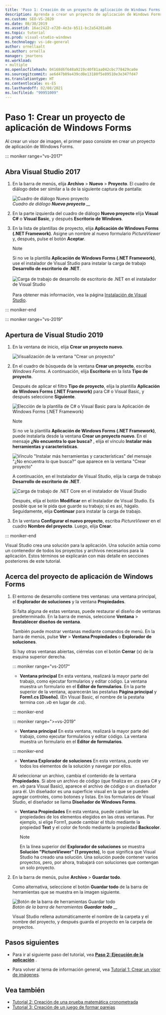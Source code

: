 ```yaml
---
title: 'Paso 1: Creación de un proyecto de aplicación de Windows Forms'
description: Aprenda a crear un proyecto de aplicación de Windows Forms para el visor de imágenes.
ms.custom: SEO-VS-2020
ms.date: 08/30/2019
ms.assetid: 16ac2422-e720-4e3a-b511-bc2a54201a86
ms.topic: tutorial
ms.prod: visual-studio-windows
ms.technology: vs-ide-general
author: ornellaalt
ms.author: ornella
manager: jmartens
ms.workload:
- multiple
ms.openlocfilehash: 04168d6f648a9219c40f81aa042cbc778429ca0e
ms.sourcegitcommit: ae6d47b09a439cd0e13180f5e89510e3e347fd47
ms.translationtype: HT
ms.contentlocale: es-ES
ms.lasthandoff: 02/08/2021
ms.locfileid: "99951009"
---
```

# <a name="step-1-create-a-windows-forms-app-project"></a>Paso 1: Crear un proyecto de aplicación de Windows Forms

Al crear un visor de imagen, el primer paso consiste en crear un proyecto de aplicación de Windows Forms.

::: moniker range="vs-2017"

## <a name="open-visual-studio-2017"></a>Abra Visual Studio 2017

1. En la barra de menús, elija **Archivo** > **Nuevo** > **Proyecto**. El cuadro de diálogo debe ser similar a la de la siguiente captura de pantalla:

     ![Cuadro de diálogo Nuevo proyecto](../ide/media/newprojectdialogcallouts.png)<br/>*Cuadro de diálogo **Nuevo proyecto** __*

2. En la parte izquierda del cuadro de diálogo **Nuevo proyecto** elija **Visual C#** o **Visual Basic**, y después **Escritorio de Windows**.

3. En la lista de plantillas de proyecto, elija **Aplicación de Windows Forms (.NET Framework)**. Asigne un nombre al nuevo formulario *PictureViewer* y, después, pulse el botón **Aceptar**.

    >[!NOTE]
    >Si no ve la plantilla **Aplicación de Windows Forms (.NET Framework)**, use el instalador de Visual Studio para instalar la carga de trabajo **Desarrollo de escritorio de .NET**.<br/><br/>![Carga de trabajo de desarrollo de escritorio de .NET en el instalador de Visual Studio](../ide/media/dot-net-desktop-dev-workload.png)<br/><br/> Para obtener más información, vea la página [Instalación de Visual Studio](../install/install-visual-studio.md).

::: moniker-end

::: moniker range="vs-2019"

## <a name="open-visual-studio-2019"></a>Apertura de Visual Studio 2019

1. En la ventana de inicio, elija **Crear un proyecto nuevo**.

   ![Visualización de la ventana "Crear un proyecto"](../get-started/media/vs-2019/create-new-project-dark-theme.png)

1. En el cuadro de búsqueda de la ventana **Crear un proyecto**, escriba *Windows Forms*. A continuación, elija **Escritorio** en la lista **Tipo de proyecto**.

   Después de aplicar el filtro **Tipo de proyecto**, elija la plantilla **Aplicación de Windows Forms (.NET Framework)** para C# o Visual Basic, y después seleccione **Siguiente**.

   ![Elección de la plantilla de C# o Visual Basic para la Aplicación de Windows Forms (.NET Framework)](./media/create-new-project-search-winforms-filtered.png)

   > [!NOTE]
   > Si no ve la plantilla **Aplicación de Windows Forms (.NET Framework)**, puede instalarla desde la ventana **Crear un proyecto nuevo**. En el mensaje **¿No encuentra lo que busca?** , elija el vínculo **Instalar más herramientas y características**.
   >
   > ![Vínculo "Instalar más herramientas y características" del mensaje "¿No encuentra lo que busca?" que aparece en la ventana "Crear proyecto"](../get-started/media/vs-2019/not-finding-what-looking-for.png)
   >
   > A continuación, en el Instalador de Visual Studio, elija la carga de trabajo **Desarrollo de escritorio de .NET**.
   >
   > ![Carga de trabajo de .NET Core en el instalador de Visual Studio](../ide/media/install-dot-net-desktop-env.png)
   >
   > Después, elija el botón **Modificar** en el Instalador de Visual Studio. Es posible que se le pida que guarde su trabajo; si es así, hágalo. Seguidamente, elija **Continuar** para instalar la carga de trabajo.

1. En la ventana **Configurar el nuevo proyecto**, escriba *PictureViewer* en el cuadro **Nombre del proyecto**. Luego, elija **Crear**.

::: moniker-end

Visual Studio crea una solución para la aplicación. Una solución actúa como un contenedor de todos los proyectos y archivos necesarios para la aplicación. Estos términos se explicarán con más detalle en secciones posteriores de este tutorial.

## <a name="about-the-windows-forms-app-project"></a>Acerca del proyecto de aplicación de Windows Forms

1. El entorno de desarrollo contiene tres ventanas: una ventana principal, el **Explorador de soluciones** y la ventana **Propiedades**.

     Si falta alguna de estas ventanas, puede restaurar el diseño de ventanas predeterminado. En la barra de menús, seleccione **Ventana** > **Restablecer diseños de ventana**.

     También puede mostrar ventanas mediante comandos de menú. En la barra de menús, pulse **Ver** > **Ventana Propiedades** o **Explorador de soluciones**.

     Si hay otras ventanas abiertas, ciérrelas con el botón **Cerrar** (x) de la esquina superior derecha.

    ::: moniker range="vs-2017"

    * **Ventana principal** En esta ventana, realizará la mayor parte del trabajo, como ejecutar formularios y editar código. La ventana muestra un formulario en el **Editor de formularios**. En la parte superior de la ventana, aparecerán las pestañas **Página principal** y **Form1.cs [Diseño]**. (En Visual Basic, el nombre de la pestaña termina con *.vb* en lugar de *.cs*).

    ::: moniker-end

    ::: moniker range=">=vs-2019"

    * **Ventana principal** En esta ventana, realizará la mayor parte del trabajo, como ejecutar formularios y editar código. La ventana muestra un formulario en el **Editor de formularios**.

    ::: moniker-end

    * **Ventana Explorador de soluciones** En esta ventana, puede ver todos los elementos de la solución y navegar por ellos.

    Al seleccionar un archivo, cambia el contenido de la ventana **Propiedades**. Si abre un archivo de código (que finaliza en *.cs* para C# y en *.vb* para Visual Basic), aparece el archivo de código o un diseñador para él. Un diseñador es una superficie visual en la que se pueden agregar controles, como botones y listas. En los formularios de Visual Studio, el diseñador se llama **Diseñador de Windows Forms**.

    * **Ventana Propiedades** En esta ventana, puede cambiar las propiedades de los elementos elegidos en las otras ventanas. Por ejemplo, si elige Form1, puede cambiar el título mediante la propiedad **Text** y el color de fondo mediante la propiedad **Backcolor**.

      > [!NOTE]
      > En la línea superior del **Explorador de soluciones** se muestra **Solución "PictureViewer" (1 proyecto)**, lo que significa que Visual Studio ha creado una solución. Una solución puede contener varios proyectos, pero, por ahora, trabajará con soluciones que contengan un solo proyecto.

1. En la barra de menús, pulse **Archivo** > **Guardar todo**.

     Como alternativa, seleccione el botón **Guardar todo** de la barra de herramientas que se muestra en la imagen siguiente.

     ![Botón de la barra de herramientas Guardar todo](../ide/media/express_iconsaveall.png)<br/>
     *Botón de la barra de herramientas **Guardar todo** __*

     Visual Studio rellena automáticamente el nombre de la carpeta y el nombre del proyecto, y después guarda el proyecto en la carpeta de proyectos.

## <a name="next-steps"></a>Pasos siguientes

* Para ir al siguiente paso del tutorial, vea **[Paso 2: Ejecución de la aplicación](../ide/step-2-run-your-program.md)** .

* Para volver al tema de información general, vea [Tutorial 1: Crear un visor de imágenes](../ide/tutorial-1-create-a-picture-viewer.md).

## <a name="see-also"></a>Vea también

* [Tutorial 2: Creación de una prueba matemática cronometrada](tutorial-2-create-a-timed-math-quiz.md)
* [Tutorial 3: Creación de un juego de formar parejas](tutorial-3-create-a-matching-game.md)
